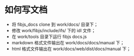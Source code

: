 # 如何写文档

* 将 fibjs_docs clone 到 work/docs/ 目录下；
* 修改 work/fibjs/include/ifs/ 下的 idl  文件；
* 在 work/tools 目录下运行 fibjs docs.js
* markdown 格式文件输出在 work/docs/docs/manual 下；
* html 格式文件输出在 work/docs/web/dist/docs/manual 下；